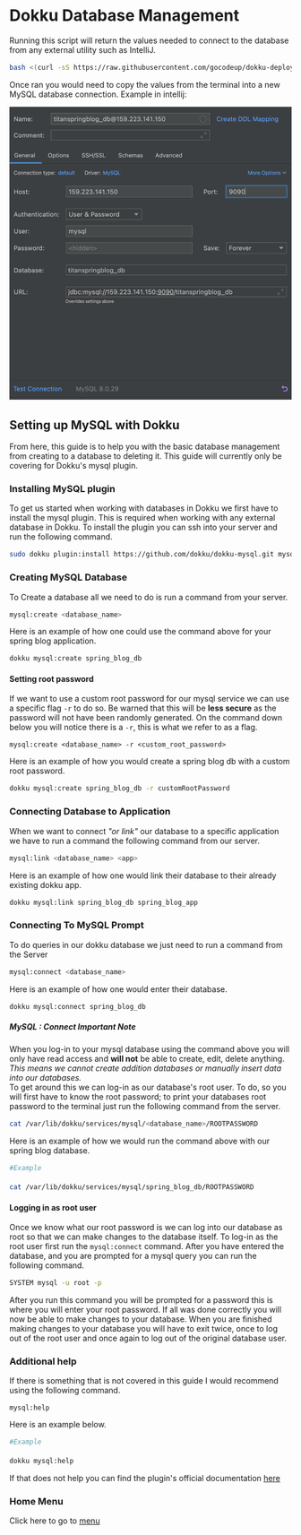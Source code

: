 # Dokku Database Management


Running this script will return the 
values needed to connect to the database from any 
external utility such as IntelliJ.
```bash
bash <(curl -sS https://raw.githubusercontent.com/gocodeup/dokku-deployment-guide/java17/mysql.sh)
```

Once ran you would need to copy the values from the terminal into a new MySQL database connection. 
Example in intellij:

![Demo](img/intellij-example.png)


## Setting up MySQL with Dokku
From here, this guide is to help you with the basic database management from creating to a database to deleting it. This guide will currently only be covering for Dokku's mysql plugin.

### Installing MySQL plugin
To get us started when working with databases in Dokku we first have to install the mysql plugin. This is required when working with any external database in Dokku. To install the plugin you can ssh into your server and run the following command.
```bash
sudo dokku plugin:install https://github.com/dokku/dokku-mysql.git mysql
```
### Creating MySQL Database
To Create a database all we need to do is run a command from your server.
```bash
mysql:create <database_name>
```
Here is an example of how one could use the command above for your spring blog application.
```bash
dokku mysql:create spring_blog_db
```
#### Setting root password
If we want to use a custom root password for our mysql service we can use a specific flag `-r` to do so. Be warned that this will be **less secure** as the password will not have been randomly generated. On the command down below you will notice there is a `-r`, this is what we refer to as a flag.
```
mysql:create <database_name> -r <custom_root_password>
```
Here is an example of how you would create a spring blog db with a custom root password.
```bash
dokku mysql:create spring_blog_db -r customRootPassword
```
### Connecting Database to Application
When we want to connect *"or link"* our database to a specific application we have to run a command the following command from our server.
```bash
mysql:link <database_name> <app>
```
Here is an example of how one would link their database to their already existing dokku app.
```bash
dokku mysql:link spring_blog_db spring_blog_app
```
### Connecting To MySQL Prompt
To do queries in our dokku database we just need to run a command from the Server
```bash
mysql:connect <database_name>
```
Here is an example of how one would enter their database.
```bash
dokku mysql:connect spring_blog_db
```
##### MySQL : Connect Important Note
When you log-in to your mysql database using the command above you will only have read access and **will not** be able to create, edit, delete anything.
<br />
*This means we cannot create addition databases or manually insert data into our databases.*
<br />
To get around this we can log-in as our database's root user. To do, so you will first have to know the root password; to print your databases root password to the terminal just run the following command from the server.
```bash
cat /var/lib/dokku/services/mysql/<database_name>/ROOTPASSWORD
```
Here is an example of how we would run the command above with our spring blog database.
```bash
#Example

cat /var/lib/dokku/services/mysql/spring_blog_db/ROOTPASSWORD
```
#### Logging in as root user
Once we know what our root password is we can log into our database as root so that we can make changes to the database itself. To log-in as the root user first run the `mysql:connect` command. After you have entered the database, and you are prompted for a mysql query you can run the following command.
```bash
SYSTEM mysql -u root -p
```
After you run this command you will be prompted for a password this is where you will enter your root password. If all was done correctly you will now be able to make changes to your database. When you are finished making changes to your database you will have to exit twice, once to log out of the root user and once again to log out of the original database user. 
### Additional help
If there is something that is not covered in this guide I would recommend using the following command.
```
mysql:help
```
Here is an example below.
```bash
#Example

dokku mysql:help
```
If that does not help you can find the plugin's official documentation [here](https://github.com/dokku/dokku-mysql#readme)

### Home Menu
Click here to go to [menu](https://github.com/gocodeup/dokku-deployment-guide)
